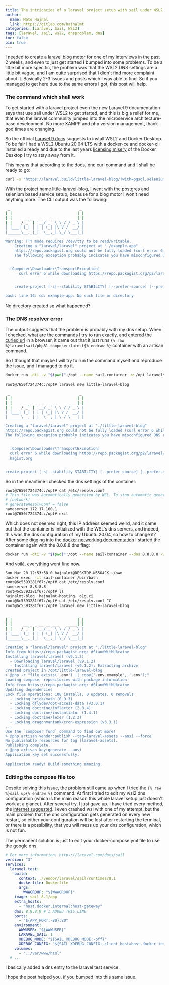 ```yaml
---
title: The intricacies of a laravel project setup with sail under WSL2
author:
  name: Mate Hajnal
  link: https://gitlab.com/hajnalmt
categories: [Laravel, Sail, WSL2]
tags: [laravel, sail, wsl2, dnsproblem, dns]
toc: false
pin: true
---
```


I needed to create a laravel blog motor for one of my interviews in the past 2 weeks, and even to just get started I bumped into some problems.
To be a little bit more specific, the problem was that the WSL2 DNS settings are a little bit vague, and I am quite surprised that I didn't find more complaint about it. Basically 2-3 issues and posts which I was able to find.
So if you managed to get here due to the same errors I got, this post will help.

### The command which shall work

To get started with a laravel project even the new Laravel 9 documentation says that use sail under WSL2 to get started, and this is big a relief for me, that even the laravel community jumped into the microservice architecture-base development. No more XAMPP and php version management, thank god times are changing.

So the official [Laravel 9 docs](https://laravel.com/docs/9.x/installation#getting-started-on-windows) suggests to install WSL2 and Docker Desktop. To be fair I had a WSL2 Ubuntu 20.04 LTS with a docker-ce and docker-cli installed already and due to the last years [licensing misery](https://www.docker.com/blog/updating-product-subscriptions/) of the Docker Desktop I try to stay away from it.

This means that according to the docs, one curl command and I shall be ready to go:

```bash
curl -s "https://laravel.build/little-laravel-blog/?with=pgsql,selenium" | bash
```

With the project name little-laravel-blog, I went with the postgres and selenium based service setup, because for a blog motor I won't need anything more.
The CLI output was the following:

```bash
 _                               _
| |                             | |
| |     __ _ _ __ __ ___   _____| |
| |    / _` | '__/ _` \ \ / / _ \ |
| |___| (_| | | | (_| |\ V /  __/ |
|______\__,_|_|  \__,_| \_/ \___|_|

Warning: TTY mode requires /dev/tty to be read/writable.
    Creating a "laravel/laravel" project at "./example-app"
    https://repo.packagist.org could not be fully loaded (curl error 6 while downloading https://repo.packagist.org/packages.json: Could not resolve host: repo.packagist.org), package information was loaded from the local cache and may be out of date
    The following exception probably indicates you have misconfigured DNS resolver(s)


  [Composer\Downloader\TransportException]
      curl error 6 while downloading https://repo.packagist.org/p2/laravel/laravel.json: Could not resolve host: repo.packagist.org


    create-project [-s|--stability STABILITY] [--prefer-source] [--prefer-dist] [--prefer-install PREFER-INSTALL] [--repository REPOSITORY] [--repository-url REPOSITORY-URL] [--add-repository] [--dev] [--no-dev] [--no-custom-installers] [--no-scripts] [--no-progress] [--no-secure-http] [--keep-vcs] [--remove-vcs] [--no-install] [--ignore-platform-req IGNORE-PLATFORM-REQ] [--ignore-platform-reqs] [--ask] [--] [<package>] [<directory>] [<version>]

bash: line 16: cd: example-app: No such file or directory
```

No directory created so what happened?

### The DNS resolver error

The output suggests that the problem is probably with my dns setup.
When I checked, what are the commands I try to run exactly, and entered the [curled url](https://laravel.build/little-laravel-blog/?with=pgsql,selenium) in a browser, it came out that it just runs <code>{% raw %}laravelsail/php81-composer:latest{% endraw %}</code> container with an artisan command.

So I thought that maybe I will try to run the command myself and reproduce the issue, and I managed to do it.

```bash
docker run -dti -v "$(pwd)":/opt --name sail-container -w /opt laravelsail/php81-composer:latest

root@7650f724374c:/opt# laravel new little-laravel-blog

 _                               _
| |                             | |
| |     __ _ _ __ __ ___   _____| |
| |    / _` | '__/ _` \ \ / / _ \ |
| |___| (_| | | | (_| |\ V /  __/ |
|______\__,_|_|  \__,_| \_/ \___|_|

Creating a "laravel/laravel" project at "./little-laravel-blog"
https://repo.packagist.org could not be fully loaded (curl error 6 while downloading https://repo.packagist.org/packages.json: Could not resolve host: repo.packagist.org), package information was loaded from the local cache and may be out of date
The following exception probably indicates you have misconfigured DNS resolver(s)


  [Composer\Downloader\TransportException]
  curl error 6 while downloading https://repo.packagist.org/p2/laravel/laravel.json: Could not resolve host: repo.pac
  kagist.org


create-project [-s|--stability STABILITY] [--prefer-source] [--prefer-dist] [--prefer-install PREFER-INSTALL] [--repository REPOSITORY] [--repository-url REPOSITORY-URL] [--add-repository] [--dev] [--no-dev] [--no-custom-installers] [--no-scripts] [--no-progress] [--no-secure-http] [--keep-vcs] [--remove-vcs] [--no-install] [--ignore-platform-req IGNORE-PLATFORM-REQ] [--ignore-platform-reqs] [--ask] [--] [<package>] [<directory>] [<version>]
```

So in the meantime I checked the dns settings of the container:

```bash
root@7650f724374c:/opt# cat /etc/resolv.conf
# This file was automatically generated by WSL. To stop automatic generation of this file, add the following entry to /etc/wsl.conf:
# [network]
# generateResolvConf = false
nameserver 172.17.160.1
root@7650f724374c:/opt# exit
```

Which does not seemed right, this IP address seemed weird, and it came out that the container is initialized with the WSL's dns servers, and indeed, this was the dns configuration of my Ubuntu 20.04, so how to change it?
After some digging into the [docker networking documentation](https://docs.docker.com/config/containers/container-networking/) I started the container again with the 8.8.8.8 dns flag:

```bash
docker run -dti -v "$(pwd)":/opt --name sail-container --dns 8.8.8.8 -w /opt laravelsail/php81-composer:latest
```

And voilá, everything went fine now.

```bash
Sun Mar 20 12:53:58 0 hajnalmt@DESKTOP-N55OACK:~/own
docker exec  -it sail-container /bin/bash
root@6c5393281f67:/opt# cat /etc/resolv.conf
nameserver 8.8.8.8
root@6c5393281f67:/opt# ls
hajnalmt-blog  hajnalmt-hosting  o1g.ci
root@6c5393281f67:/opt# cat /etc/resolv.conf ^C
root@6c5393281f67:/opt# laravel new little-laravel-blog

 _                               _
| |                             | |
| |     __ _ _ __ __ ___   _____| |
| |    / _` | '__/ _` \ \ / / _ \ |
| |___| (_| | | | (_| |\ V /  __/ |
|______\__,_|_|  \__,_| \_/ \___|_|

Creating a "laravel/laravel" project at "./little-laravel-blog"
Info from https://repo.packagist.org: #StandWithUkraine
Installing laravel/laravel (v9.1.2)
  - Downloading laravel/laravel (v9.1.2)
  - Installing laravel/laravel (v9.1.2): Extracting archive
Created project in /opt/little-laravel-blog
> @php -r "file_exists('.env') || copy('.env.example', '.env');"
Loading composer repositories with package information
Info from https://repo.packagist.org: #StandWithUkraine
Updating dependencies
Lock file operations: 108 installs, 0 updates, 0 removals
  - Locking brick/math (0.9.3)
  - Locking dflydev/dot-access-data (v3.0.1)
  - Locking doctrine/inflector (2.0.4)
  - Locking doctrine/instantiator (1.4.1)
  - Locking doctrine/lexer (1.2.3)
  - Locking dragonmantank/cron-expression (v3.3.1)
...
Use the `composer fund` command to find out more!
> @php artisan vendor:publish --tag=laravel-assets --ansi --force
No publishable resources for tag [laravel-assets].
Publishing complete.
> @php artisan key:generate --ansi
Application key set successfully.

Application ready! Build something amazing.
```

### Editing the compose file too

Despite solving this issue, the problem still came up when I tried the <code>{% raw %}sail up{% endraw %}</code> command.
At first I tried to edit my wsl2 dns configuration (which is the main reason this whole laravel setup just doesn't work at a glance).
After several try, I just gave up. I have tried every method, the [internet suggested](https://superuser.com/questions/1533291/how-do-i-change-the-dns-settings-for-wsl2). I even crashed wsl with one of my attempt, but the main problem that the dns configuration gets generated on every new restart, so either your configuration will be lost after restarting the terminal, or there is a possibility, that you will mess up your dns configuration, which is not fun.

The permanent solution is just to edit your docker-compose.yml file to use the google dns.

```yaml
# For more information: https://laravel.com/docs/sail
version: "3"
services:
  laravel.test:
    build:
      context: ./vendor/laravel/sail/runtimes/8.1
      dockerfile: Dockerfile
      args:
        WWWGROUP: "${WWWGROUP}"
    image: sail-8.1/app
    extra_hosts:
      - "host.docker.internal:host-gateway"
    dns: 8.8.8.8 # I ADDED THIS LINE
    ports:
      - "${APP_PORT:-80}:80"
    environment:
      WWWUSER: "${WWWUSER}"
      LARAVEL_SAIL: 1
      XDEBUG_MODE: "${SAIL_XDEBUG_MODE:-off}"
      XDEBUG_CONFIG: "${SAIL_XDEBUG_CONFIG:-client_host=host.docker.internal}"
    volumes:
      - ".:/var/www/html"
  # ...
```

I basically added a dns entry to the laravel test service.

I hope the post helped you, if you bumped into this same issue.
